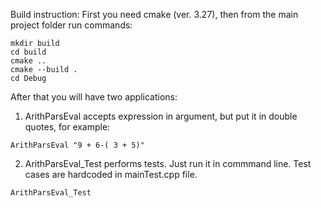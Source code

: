 Build instruction:
First you need cmake (ver. 3.27), then from the main project folder run commands:

```
mkdir build
cd build
cmake ..
cmake --build .
cd Debug
```

After that you will have two applications:

1. ArithParsEval accepts expression in argument, but put it in double quotes, for example:
```
ArithParsEval "9 + 6-( 3 + 5)"
```

2. ArithParsEval_Test performs tests. Just run it in commmand line. Test cases are hardcoded in mainTest.cpp file.
```
ArithParsEval_Test
```
